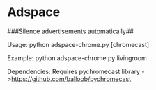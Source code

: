 # Adspace
###Silence advertisements automatically##

Usage: python adspace-chrome.py [chromecast]

Example: python adspace-chrome.py livingroom

Dependencies: 
Requires pychromecast library ->https://github.com/balloob/pychromecast
